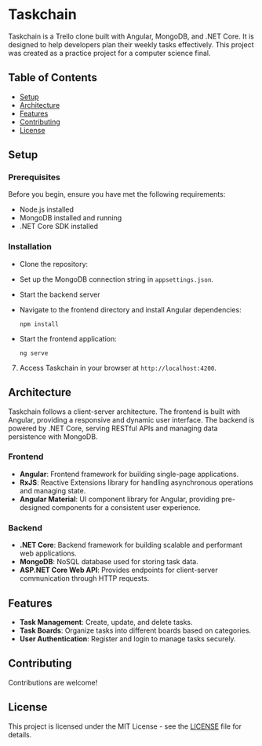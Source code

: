 # Taskchain

Taskchain is a Trello clone built with Angular, MongoDB, and .NET Core. It is designed to help developers plan their weekly tasks effectively. This project was created as a practice project for a computer science final.

## Table of Contents
- [Setup](#setup)
- [Architecture](#architecture)
- [Features](#features)
- [Contributing](#contributing)
- [License](#license)

## Setup

### Prerequisites
Before you begin, ensure you have met the following requirements:
- Node.js installed
- MongoDB installed and running
- .NET Core SDK installed

### Installation
- Clone the repository:
- Set up the MongoDB connection string in `appsettings.json`.
- Start the backend server
- Navigate to the frontend directory and install Angular dependencies:
   ```
   npm install
   ```

- Start the frontend application:
   ```
   ng serve
   ```

7. Access Taskchain in your browser at `http://localhost:4200`.

## Architecture

Taskchain follows a client-server architecture. The frontend is built with Angular, providing a responsive and dynamic user interface. The backend is powered by .NET Core, serving RESTful APIs and managing data persistence with MongoDB.

### Frontend
- **Angular**: Frontend framework for building single-page applications.
- **RxJS**: Reactive Extensions library for handling asynchronous operations and managing state.
- **Angular Material**: UI component library for Angular, providing pre-designed components for a consistent user experience.

### Backend
- **.NET Core**: Backend framework for building scalable and performant web applications.
- **MongoDB**: NoSQL database used for storing task data.
- **ASP.NET Core Web API**: Provides endpoints for client-server communication through HTTP requests.

## Features

- **Task Management**: Create, update, and delete tasks.
- **Task Boards**: Organize tasks into different boards based on categories.
- **User Authentication**: Register and login to manage tasks securely.

## Contributing

Contributions are welcome!

## License

This project is licensed under the MIT License - see the [LICENSE](LICENSE) file for details.
